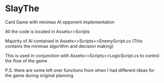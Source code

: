 # SlayThe
Card Game with minimax AI opponent implementation

All the code is located in Assets>>Scripts

Majority of AI contained in Assets>>Scripts>>EnemyScript.cs (This contains the minimax algorithm and decision making)

This is used in conjunction with Assets>>Scripts>>LogicScript.cs to control the flow of the game

P.S. there are some left over functions from when I had different ideas for the game during original planning

